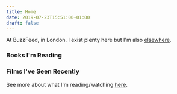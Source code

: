 ```yaml
---
title: Home
date: 2019-07-23T15:51:00+01:00
draft: false
---
```


At BuzzFeed, in London. I exist plenty here but I'm also [elsewhere](/elsewhere).

### Books I'm Reading

### Films I've Seen Recently

See more about what I'm reading/watching [here](/media).
